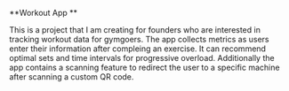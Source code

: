 **Workout App **

This is a project that I am creating for founders who are interested in tracking workout data for gymgoers. The app collects metrics as users enter their information after compleing an exercise. It can recommend optimal sets and time intervals for progressive overload. Additionally the app contains a scanning feature to redirect the user to a specific machine after scanning a custom QR code. 
